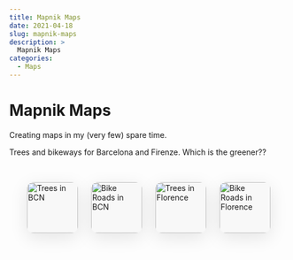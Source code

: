```yaml
---
title: Mapnik Maps
date: 2021-04-18
slug: mapnik-maps
description: >
  Mapnik Maps
categories:
  - Maps
---
```

# Mapnik Maps

Creating maps in my (very few) spare time.

Trees and bikeways for Barcelona and Firenze. 
Which is the greener?? 

<style>
    .photo-grid-2025 {
        display: grid;
        grid-template-columns: repeat(2, 1fr);
        gap: 1.5rem;
        max-width: 1200px;
        margin: 0 auto;
        padding: 2rem;
    }
    
    .photo-item {
        position: relative;
        border-radius: 12px;
        overflow: hidden;
        aspect-ratio: 1;
        box-shadow: 0 8px 32px rgba(0,0,0,0.1);
        transition: all 0.3s ease;
        background: #f8f8f8;
    }
    
    .photo-item:hover {
        transform: translateY(-5px);
        box-shadow: 0 12px 40px rgba(0,0,0,0.15);
    }
    
    .photo-item img {
        width: 100%;
        height: 100%;
        object-fit: cover;
        transition: transform 0.5s ease;
    }
    
    .photo-item:hover img {
        transform: scale(1.03);
    }
    
    .photo-caption {
        position: absolute;
        bottom: 0;
        left: 0;
        right: 0;
        padding: 1.5rem;
        background: linear-gradient(transparent, rgba(0,0,0,0.7));
        color: white;
        opacity: 0;
        transition: opacity 0.3s ease;
    }
    
    .photo-item:hover .photo-caption {
        opacity: 1;
    }
    
    @media (min-width: 768px) {
        .photo-grid-2025 {
            grid-template-columns: repeat(4, 1fr);
        }
    }
</style>

<div class="photo-grid-2025">
    <div class="photo-item">
        <img src="../images/bcn_alberi2.jpg" alt="Trees in BCN">
        <div class="photo-caption">Trees in BCN</div>
    </div>
    <div class="photo-item">
        <img src="../images/bcn_bici.jpeg" alt="Bike Roads in BCN">
        <div class="photo-caption">Bike Roads in BCN</div>
    </div>
    <div class="photo-item">
        <img src="../images/firenze_alberi_2.jpeg" alt="Trees in Florence">
        <div class="photo-caption">Trees in Florence</div>
    </div>
    <div class="photo-item">
        <img src="../images/firenze_bici.jpeg" alt="Bike Roads in Florence">
        <div class="photo-caption">Bike Roads in Florence</div>
    </div>
</div>